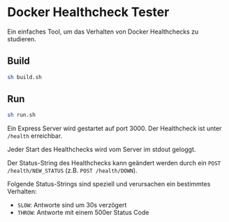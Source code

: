 # Docker Healthcheck Tester

Ein einfaches Tool, um das Verhalten von Docker Healthchecks zu studieren.

## Build
    
```bash
sh build.sh
```

## Run

```bash
sh run.sh
```

Ein Express Server wird gestartet auf port 3000. Der Healthcheck ist unter `/health` erreichbar.

Jeder Start des Healthchecks wird vom Server im stdout geloggt.

Der Status-String des Healthchecks kann geändert werden durch ein `POST /health/NEW_STATUS` (z.B. `POST /health/DOWN`).

Folgende Status-Strings sind speziell und verursachen ein bestimmtes Verhalten:
- `SLOW`: Antworte sind um 30s verzögert
- `THROW`: Antworte mit einem 500er Status Code